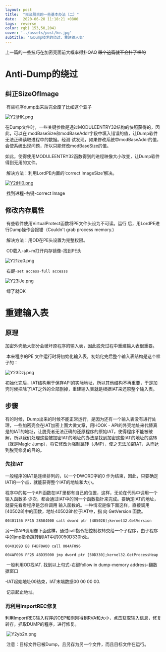 ```yaml
---
layout: post
title:  "壳及脱壳的一些基本办法（二）"
date:   2020-06-28 11:18:21 +0800
tags:  reverse
color: rgb(	153,50,204)
cover: '../assets/post/ke.jpg'
subtitle: '反Dump技术的绕过，重建输入表'
---
```


上一篇的一些技巧在加密壳面前大概率得扑QAQ ~~跟个这篇就不会扑了样的~~

# Anti-Dump的绕过

## 纠正SizeOfImage

​	有些程序dump出来后完全废了比如这个亚子

![Y2ljHK.png](https://s1.ax1x.com/2020/05/17/Y2ljHK.png)

​	在Dump文件时，一些关键参数是通过MODULEENTRY32结构的快照获得的，因此，可以在 modBaseSize和modBaseAddr字段中填入错误的值，让Dump软件无法正确读取进程中的数据。经测 试发现，如果修改系统中modBaseAddr的值，会使系统出现问题，所以只能修改modBaseSize的值。

​	如此，使得使用MODULEENTRY32函数得到的进程映像大小改变，让Dump软件得到无用的文件。

​	解决方法：利用LordPE内置的‘correct ImageSize’解决。

[![Y2tHI0.png](https://s1.ax1x.com/2020/05/17/Y2tHI0.png)](https://imgchr.com/i/Y2tHI0)

​	找到进程-右键-correct Image

## 修改内存属性

​	有些软件使用VirtualProtect函数将PE文件头设为不可读。运行 后，用LordPE进行Dump操作会报错（Couldn't grab process memory.)

​	解决方法：用OD在PE头设置为完整权限。

​	OD载入-alt+m打开内存镜像-找到PE头

![Y21zq0.png](https://s1.ax1x.com/2020/05/17/Y21zq0.png)

​	右键-`set access`-`full accesss`

![Y23lJe.png](https://s1.ax1x.com/2020/05/17/Y23lJe.png)

​	绿了就OK

# 重建输入表

## 原理

​	加密外壳绝大部分会破坏原程序的输入表，因此脱壳过程中重建输入表很重要。

​	本来程序的PE 文件运行时将初始化输入表，初始化完后整个输入表结构是这个样子的：

![Y23Dzj.png](https://s1.ax1x.com/2020/05/17/Y23Dzj.png)



​	初始化完后，IAT结构用于保存API的实际地址，所以其他结构不再重要，于是加壳时候把除了IAT之外的全部删掉，重建输入表就是根据IAT来还原整个输入表。

## 步骤

   有的时候，Dump出来的时候不能正常运行，是因为还有一个输入表没有进行处理，一些加密壳会在IAT加密上面大做文章，用HOOK - API的外壳地址来代替真是的IAT的地址，让脱壳者无法正确的还原程序的原始IAT，使得程序不能被破解，所以我们处理这些被加密IAT的地址的办法是找到加密这些IAT的地址的跳转（就是Magic Jump），将它修改为强制跳转（JMP），使之无法加密IAT，从而达到脱壳修复的目的。	

### 先找IAT

一般程序的IAT是连续排列的，以一个DWORD字的0 作为结束，因此，只要确定IAT的一个点，就能获得整个IAT的地址和大小。

​	程序中的每一个API函数在IAT里都有自己的位置，这样，无论在代码中调用一个输入函数多 少次，都会通过IAT中的同一个函数指针来完成。要确定IAT的地址，就要先看看程序是怎样调用 输入函数的。一种情况是像下面这样，直接调用[405028]中的函数，地址405028h位于IAT中，指 向 GetVersion 函数。

```assembly
00401156 FF15 28504000 call dword ptr [405028];kernel32.GetVersion
```

​	另一种API调用像下面这样，通过call指令把控制权转交给一个子程序，由子程序中的jmp指令跳转到IAT中的0050D330h处。

```assembly
0040109D E8 F4DF0A00 call 004AF096

004AF096 FF25 48D35000 jmp dword ptr [50D330];kernel32.GetProcessHeap
```

​	一般利用OD找IAT. 找到以上句式-右键follow in dump-memory address-翻数据窗口

-IAT起始地址00结束，IAT末端数据00 00 00 00. 

​	记录起止地址。



### 再利用ImportREC修复

​	利用ImportREC输入程序的OEP和刚刚得到RVA和大小，点击获取输入信息，修复转存，抓取DUMP的程序，进行修复。

​	![Y2yb2n.png](https://s1.ax1x.com/2020/05/17/Y2yb2n.png)	

​	注意：目标文件已被Dump，且另存为另一个文件，而且目标文件在运行。








